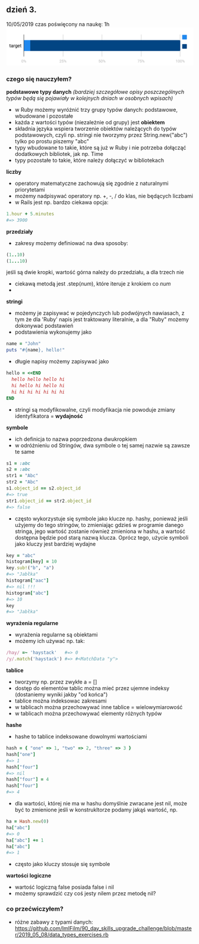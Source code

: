 ## dzień 3.
10/05/2019
czas poświęcony na naukę: 1h
![my target](https://github.com/ImIFilm/90_day_skills_upgrade_challenge/blob/master/2019_05_10/target1.PNG)

### czego się nauczyłem?
**podstawowe typy danych**
*(bardziej szczegółowe opisy poszczególnych typów będą się pojawiały w kolejnych dniach w osobnych wpisach)*
- w Ruby możemy wyróżnić trzy grupy typów danych: podstawowe, wbudowane i pozostałe
- każda z wartości typów (niezależnie od grupy) jest **obiektem**
- składnia języka wspiera tworzenie obiektów należących do typów podstawowych, czyli np. stringi nie tworzymy przez String.new("abc") tylko po prostu piszemy "abc"
- typy wbudowane to takie, które są już w Ruby i nie potrzeba dołącząć dodatkowych bibliotek, jak np. Time
- typy pozostałe to takie, które należy dołączyć w bibliotekach

**liczby**
- operatory matematyczne zachowują się zgodnie z naturalnymi priorytetami
- możemy nadpisywać operatory np. +, -, / do klas, nie będących liczbami
- w Rails jest np. bardzo ciekawa opcja:
```ruby
1.hour + 5.minutes
#=> 3900
```

**przedziały**
- zakresy możemy definiować na dwa sposoby:
```ruby
(1..10)
(1...10)
```
jeśli są dwie kropki, wartość górna należy do przedziału, a dla trzech nie
- ciekawą metodą jest .step(_num_), które iteruje z krokiem co _num_
- 

**stringi**
- możemy je zapisywać w pojedynczych lub podwójnych nawiasach, z tym że dla 'Ruby' napis jest traktowany literalnie, a dla "Ruby" możemy dokonywać podstawień
- podstawienia wykonujemy jako
```ruby
name = "John"
puts "#{name}, hello!"
```
- długie napisy możemy zapisywać jako
```ruby
hello = <<END
  hello hello hello hi
  hi hello hi hello hi
  hi hi hi hi hi hi hi
END
```
- stringi są modyfikowalne, czyli modyfikacja nie powoduje zmiany identyfikatora = **wydajność**

**symbole**
- ich definicja to nazwa poprzedzona dwukropkiem
- w odróżnieniu od Stringów, dwa symbole o tej samej nazwie są zawsze te same
```ruby
s1 = :abc
s2 = :abc
str1 = "Abc" 
str2 = "Abc" 
s1.object_id == s2.object_id
#=> true
str1.object_id == str2.object_id
#=> false
```
- często wykorzystuje się symbole jako klucze np. hashy, ponieważ jeśli użyjemy do tego stringów, to zmieniając gdzieś w programie danego stringa, jego wartość zostanie również zmieniona w hashu, a wartość dostępna będzie pod starą nazwą klucza. Oprócz tego, użycie symboli jako kluczy jest bardziej wydajne
```ruby
key = "abc" 
histogram[key] = 10
key.sub!("b", "a")
#=> "Jabłka" 
histogram["aac"]
#=> nil !!!
histogram["abc"]
#=> 10
key
#=> "Jabłka"
```

**wyrażenia regularne**
- wyrażenia regularne są obiektami
- możemy ich używać np. tak:
```ruby
/hay/ =~ 'haystack'   #=> 0
/y/.match('haystack') #=> #<MatchData "y">
```

**tablice**
- tworzymy np. przez zwykłe a = []
- dostęp do elementów tablic można mieć przez ujemne indeksy (dostaniemy wyniki jakby "od końca")
- tablice można indeksowac zakresami
- w tablicach można przechowywać inne tablice = wielowymiarowość
- w tablicach można przechowywać elementy różnych typów

**hashe**
- hashe to tablice indeksowane dowolnymi wartościami
```ruby
hash = { "one" => 1, "two" => 2, "three" => 3 }
hash["one"]
#=> 1
hash["four"] 
#=> nil
hash["four"] = 4
hash["four"]
#=> 4
```
- dla wartości, której nie ma w hashu domyślnie zwracane jest nil, może być to zmienione jeśli w konstrukltorze podamy jakąś wartość, np.
```ruby
ha = Hash.new(0)
ha["abc"]
#=> 0
ha["abc"] += 1
ha["abc"]
#=> 1
```
- często jako kluczy stosuje się symbole

**wartości logiczne**
- wartość logiczną false posiada false i nil
- możemy sprawdzić czy coś jesty nilem przez metodę nil?


### co przećwiczyłem?
- różne zabawy z typami danych: https://github.com/ImIFilm/90_day_skills_upgrade_challenge/blob/master/2019_05_08/data_types_exercises.rb
